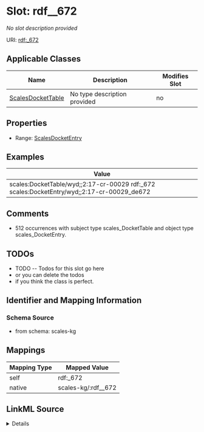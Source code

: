 

# Slot: rdf__672


_No slot description provided_





URI: [rdf:_672](http://www.w3.org/1999/02/22-rdf-syntax-ns#_672)



<!-- no inheritance hierarchy -->





## Applicable Classes

| Name | Description | Modifies Slot |
| --- | --- | --- |
| [ScalesDocketTable](../classes/ScalesDocketTable.md) | No type description provided |  no  |







## Properties

* Range: [ScalesDocketEntry](../classes/ScalesDocketEntry.md)






## Examples

| Value |
| --- |
| scales:DocketTable/wyd;;2:17-cr-00029 rdf:_672 scales:DocketEntry/wyd;;2:17-cr-00029_de672 |

## Comments

* 512 occurrences with subject type scales_DocketTable and object type scales_DocketEntry.

## TODOs

* TODO -- Todos for this slot go here
* or you can delete the todos
* if you think the class is perfect.

## Identifier and Mapping Information







### Schema Source


* from schema: scales-kg




## Mappings

| Mapping Type | Mapped Value |
| ---  | ---  |
| self | rdf:_672 |
| native | scales-kg/:rdf__672 |




## LinkML Source

<details>
```yaml
name: rdf__672
description: No slot description provided
todos:
- TODO -- Todos for this slot go here
- or you can delete the todos
- if you think the class is perfect.
comments:
- 512 occurrences with subject type scales_DocketTable and object type scales_DocketEntry.
examples:
- value: scales:DocketTable/wyd;;2:17-cr-00029 rdf:_672 scales:DocketEntry/wyd;;2:17-cr-00029_de672
from_schema: scales-kg
rank: 1000
slot_uri: rdf:_672
alias: rdf__672
domain_of:
- scales_DocketTable
range: scales_DocketEntry

```
</details>